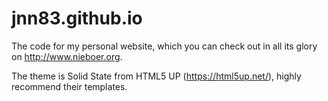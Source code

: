 # jnn83.github.io
The code for my personal website, which you can check out in all its glory on http://www.nieboer.org.

The theme is Solid State from HTML5 UP (https://html5up.net/), highly recommend their templates.
